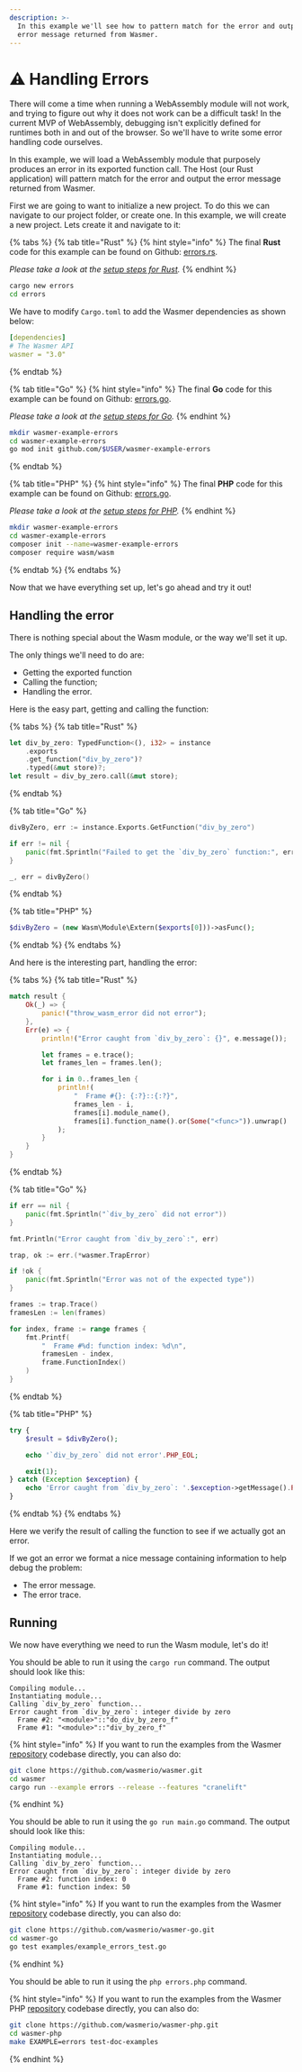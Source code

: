 ```yaml
---
description: >-
  In this example we'll see how to pattern match for the error and output the
  error message returned from Wasmer.
---
```


# ⚠️ Handling Errors

There will come a time when running a WebAssembly module will not work, and trying to figure out why it does not work can be a difficult task! In the current MVP of WebAssembly, debugging isn't explicitly defined for runtimes both in and out of the browser. So we'll have to write some error handling code ourselves.

In this example, we will load a WebAssembly module that purposely produces an error in its exported function call. The Host (our Rust application) will pattern match for the error and output the error message returned from Wasmer.

First we are going to want to initialize a new project. To do this we can navigate to our project folder, or create one. In this example, we will create a new project. Lets create it and navigate to it:

{% tabs %}
{% tab title="Rust" %}
{% hint style="info" %}
The final **Rust** code for this example can be found on Github: [errors.rs](https://github.com/wasmerio/wasmer/blob/master/examples/errors.rs).

_Please take a look at the_ [_setup steps for Rust_](../rust/)_._
{% endhint %}

```bash
cargo new errors
cd errors
```

We have to modify `Cargo.toml` to add the Wasmer dependencies as shown below:

```yaml
[dependencies]
# The Wasmer API
wasmer = "3.0"
```
{% endtab %}

{% tab title="Go" %}
{% hint style="info" %}
The final **Go** code for this example can be found on Github: [errors.go](https://github.com/wasmerio/wasmer-go/blob/master/examples/example\_errors\_test.go).

_Please take a look at the_ [_setup steps for Go_](../go/)_._
{% endhint %}

```bash
mkdir wasmer-example-errors
cd wasmer-example-errors
go mod init github.com/$USER/wasmer-example-errors
```
{% endtab %}

{% tab title="PHP" %}
{% hint style="info" %}
The final **PHP** code for this example can be found on Github: [errors.go](https://github.com/wasmerio/wasmer-php/blob/master/examples/errors.php).

_Please take a look at the_ [_setup steps for PHP_](../php/)_._
{% endhint %}

```bash
mkdir wasmer-example-errors
cd wasmer-example-errors
composer init --name=wasmer-example-errors
composer require wasm/wasm
```
{% endtab %}
{% endtabs %}

Now that we have everything set up, let's go ahead and try it out!

## Handling the error

There is nothing special about the Wasm module, or the way we'll set it up.

The only things we'll need to do are:

* Getting the exported function
* Calling the function;
* Handling the error.

Here is the easy part, getting and calling the function:

{% tabs %}
{% tab title="Rust" %}
```rust
let div_by_zero: TypedFunction<(), i32> = instance
    .exports
    .get_function("div_by_zero")?
    .typed(&mut store)?;
let result = div_by_zero.call(&mut store);
```
{% endtab %}

{% tab title="Go" %}
```go
divByZero, err := instance.Exports.GetFunction("div_by_zero")

if err != nil {
    panic(fmt.Sprintln("Failed to get the `div_by_zero` function:", err))
}

_, err = divByZero()
```
{% endtab %}

{% tab title="PHP" %}
```php
$divByZero = (new Wasm\Module\Extern($exports[0]))->asFunc();
```
{% endtab %}
{% endtabs %}

And here is the interesting part, handling the error:

{% tabs %}
{% tab title="Rust" %}
```rust
match result {
    Ok(_) => {
        panic!("throw_wasm_error did not error");
    },
    Err(e) => {
        println!("Error caught from `div_by_zero`: {}", e.message());

        let frames = e.trace();
        let frames_len = frames.len();

        for i in 0..frames_len {
            println!(
                "  Frame #{}: {:?}::{:?}",
                frames_len - i,
                frames[i].module_name(),
                frames[i].function_name().or(Some("<func>")).unwrap()
            );
        }
    }
}
```
{% endtab %}

{% tab title="Go" %}
```go
if err == nil {
    panic(fmt.Sprintln("`div_by_zero` did not error"))
}

fmt.Println("Error caught from `div_by_zero`:", err)

trap, ok := err.(*wasmer.TrapError)

if !ok {
    panic(fmt.Sprintln("Error was not of the expected type"))
}

frames := trap.Trace()
framesLen := len(frames)

for index, frame := range frames {
    fmt.Printf(
        "  Frame #%d: function index: %d\n", 
        framesLen - index, 
        frame.FunctionIndex()
    )
}
```
{% endtab %}

{% tab title="PHP" %}
```php
try {
    $result = $divByZero();

    echo '`div_by_zero` did not error'.PHP_EOL;

    exit(1);
} catch (Exception $exception) {
    echo 'Error caught from `div_by_zero`: '.$exception->getMessage().PHP_EOL;
}
```
{% endtab %}
{% endtabs %}

Here we verify the result of calling the function to see if we actually got an error.

If we got an error we format a nice message containing information to help debug the problem:

* The error message.
* The error trace.

## Running

We now have everything we need to run the Wasm module, let's do it!

You should be able to run it using the `cargo run` command. The output should look like this:

```
Compiling module...
Instantiating module...
Calling `div_by_zero` function...
Error caught from `div_by_zero`: integer divide by zero
  Frame #2: "<module>"::"do_div_by_zero_f"
  Frame #1: "<module>"::"div_by_zero_f"
```

{% hint style="info" %}
If you want to run the examples from the Wasmer [repository](https://github.com/wasmerio/wasmer/) codebase directly, you can also do:

```bash
git clone https://github.com/wasmerio/wasmer.git
cd wasmer
cargo run --example errors --release --features "cranelift"
```
{% endhint %}

You should be able to run it using the `go run main.go` command. The output should look like this:

```
Compiling module...
Instantiating module...
Calling `div_by_zero` function...
Error caught from `div_by_zero`: integer divide by zero
  Frame #2: function index: 0
  Frame #1: function index: 50
```

{% hint style="info" %}
If you want to run the examples from the Wasmer [repository](https://github.com/wasmerio/wasmer-go) codebase directly, you can also do:

```bash
git clone https://github.com/wasmerio/wasmer-go.git
cd wasmer-go
go test examples/example_errors_test.go
```
{% endhint %}

You should be able to run it using the `php errors.php` command.

{% hint style="info" %}
If you want to run the examples from the Wasmer PHP [repository](https://github.com/wasmerio/wasmer-php/) codebase directly, you can also do:

```bash
git clone https://github.com/wasmerio/wasmer-php.git
cd wasmer-php
make EXAMPLE=errors test-doc-examples
```
{% endhint %}
